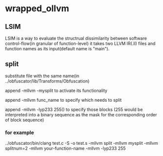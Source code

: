 # wrapped_ollvm

## LSIM
LSIM is a way to evaluate the structrual dissimilarity between software control-flow(in granular of function-level)
it takes two LLVM IR(.ll) files and function names as its input(default name is "main"). 


## split
substitute file with the same name(in ../obfuscator/lib/Transforms/Obfuscation)

append -mllvm -mysplit to activate its functionality

append -mllvm func_name to specify which needs to split

append -mllvm -lyp233 255() to specify those blocks (255 would be interpreted into a binary sequence as the mask for the corresponding order of block sequence)

### for example
../obfuscator/bin/clang test.c  -S -o test.s -mllvm split -mllvm mysplit -mllvm splitnum=2 -mllvm your-function-name -mllvm -lyp233 255
